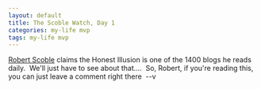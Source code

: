 ```yaml
---
layout: default
title: The Scoble Watch, Day 1
categories: my-life mvp
tags: my-life mvp
---
```


  <A href="http://scoble.weblogs.com/">Robert Scoble</A> claims the Honest Illusion is one of the 1400 blogs he reads daily.  We'll just have to see about that....  So, Robert, if you're reading this, you can just leave a comment right there  --v  